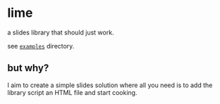 # lime

a slides library that should just work.

see [`examples`](./examples/) directory.

## but why?

I aim to create a simple slides solution where all you need is to add the library script an HTML file and start cooking.

